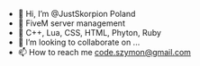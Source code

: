 - 👋 Hi, I’m @JustSkorpion Poland
- 👀 FiveM server management
- 🌱 C++, Lua, CSS, HTML, Phyton, Ruby
- 💞️ I’m looking to collaborate on ...
- 📫 How to reach me code.szymon@gmail.com

<!---
JustSkorpion/JustSkorpion is a ✨ special ✨ repository because its `README.md` (this file) appears on your GitHub profile.
You can click the Preview link to take a look at your changes.
--->
